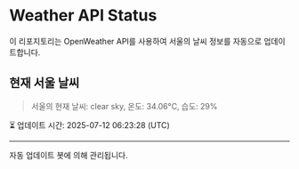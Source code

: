 
# Weather API Status

이 리포지토리는 OpenWeather API를 사용하여 서울의 날씨 정보를 자동으로 업데이트합니다.

## 현재 서울 날씨
> 서울의 현재 날씨: clear sky, 온도: 34.06°C, 습도: 29%

⏳ 업데이트 시간: 2025-07-12 06:23:28 (UTC)

---
자동 업데이트 봇에 의해 관리됩니다.
